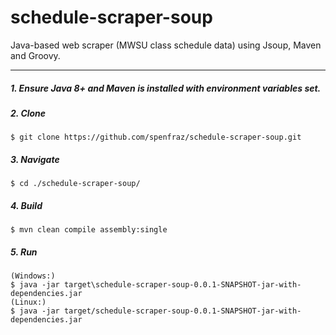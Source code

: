 # schedule-scraper-soup
Java-based web scraper (MWSU class schedule data) using Jsoup, Maven and Groovy.

----

##### 1. Ensure Java 8+ and Maven is installed with environment variables set.
##### 2. Clone
    $ git clone https://github.com/spenfraz/schedule-scraper-soup.git
##### 3. Navigate
    $ cd ./schedule-scraper-soup/
##### 4. Build
    $ mvn clean compile assembly:single
##### 5. Run
    (Windows:)
    $ java -jar target\schedule-scraper-soup-0.0.1-SNAPSHOT-jar-with-dependencies.jar
    (Linux:)
    $ java -jar target/schedule-scraper-soup-0.0.1-SNAPSHOT-jar-with-dependencies.jar
